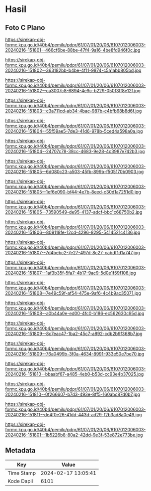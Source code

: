 # Hasil

## Foto C Plano

https://sirekap-obj-formc.kpu.go.id/40b4/pemilu/pdpr/61/07/01/20/06/6107012006003-20240216-151801--466cf6be-88be-47f4-9a16-4be8fd946f0c.jpg

https://sirekap-obj-formc.kpu.go.id/40b4/pemilu/pdpr/61/07/01/20/06/6107012006003-20240216-151802--363182bb-b4be-4f11-9874-c5a1abb805bd.jpg

https://sirekap-obj-formc.kpu.go.id/40b4/pemilu/pdpr/61/07/01/20/06/6107012006003-20240216-151802--ca3007c8-6894-4e9c-b229-050f3ff8e12f.jpg

https://sirekap-obj-formc.kpu.go.id/40b4/pemilu/pdpr/61/07/01/20/06/6107012006003-20240216-151803--c3a711cd-ab34-4bac-987b-c4bfb68b8d6f.jpg

https://sirekap-obj-formc.kpu.go.id/40b4/pemilu/pdpr/61/07/01/20/06/6107012006003-20240216-151804--55f59ae5-7de3-41d6-978b-5ced4a598a0a.jpg

https://sirekap-obj-formc.kpu.go.id/40b4/pemilu/pdpr/61/07/01/20/06/6107012006003-20240216-151804--24707c78-38cc-4683-9e28-4c3987e742b3.jpg

https://sirekap-obj-formc.kpu.go.id/40b4/pemilu/pdpr/61/07/01/20/06/6107012006003-20240216-151805--6d080c23-a503-45fb-899b-f505170b0903.jpg

https://sirekap-obj-formc.kpu.go.id/40b4/pemilu/pdpr/61/07/01/20/06/6107012006003-20240216-151805--1ef6e090-bf44-4e7b-8eed-c30d1a7251d0.jpg

https://sirekap-obj-formc.kpu.go.id/40b4/pemilu/pdpr/61/07/01/20/06/6107012006003-20240216-151805--73590549-de95-4137-adcf-bbc1c68750b2.jpg

https://sirekap-obj-formc.kpu.go.id/40b4/pemilu/pdpr/61/07/01/20/06/6107012006003-20240216-151806--809118fe-12cd-4296-8295-5414521c4136.jpg

https://sirekap-obj-formc.kpu.go.id/40b4/pemilu/pdpr/61/07/01/20/06/6107012006003-20240216-151807--7d4bebc2-7e27-497d-8c27-cabdf1d1a747.jpg

https://sirekap-obj-formc.kpu.go.id/40b4/pemilu/pdpr/61/07/01/20/06/6107012006003-20240216-151807--1af3b35f-5fa7-4b17-9ac9-5d0e1f59f106.jpg

https://sirekap-obj-formc.kpu.go.id/40b4/pemilu/pdpr/61/07/01/20/06/6107012006003-20240216-151808--7e49c59f-af54-475e-9af6-4c4b9ac35071.jpg

https://sirekap-obj-formc.kpu.go.id/40b4/pemilu/pdpr/61/07/01/20/06/6107012006003-20240216-151808--a0b44a0e-ed00-4fc0-b186-ec562630c95d.jpg

https://sirekap-obj-formc.kpu.go.id/40b4/pemilu/pdpr/61/07/01/20/06/6107012006003-20240216-151809--8c7eac47-1ba2-45c7-a892-cdb2b9f368b7.jpg

https://sirekap-obj-formc.kpu.go.id/40b4/pemilu/pdpr/61/07/01/20/06/6107012006003-20240216-151809--76a0499b-3f0a-4634-8991-933e50e7be70.jpg

https://sirekap-obj-formc.kpu.go.id/40b4/pemilu/pdpr/61/07/01/20/06/6107012006003-20240216-151810--bbaabf67-a485-4eb0-b53d-cc93e4b37025.jpg

https://sirekap-obj-formc.kpu.go.id/40b4/pemilu/pdpr/61/07/01/20/06/6107012006003-20240216-151810--0f266607-b7d3-493e-8ff5-160abc87d0b7.jpg

https://sirekap-obj-formc.kpu.go.id/40b4/pemilu/pdpr/61/07/01/20/06/6107012006003-20240216-151811--de4f0e26-41dd-443d-ad29-f2b3ad8a0e49.jpg

https://sirekap-obj-formc.kpu.go.id/40b4/pemilu/pdpr/61/07/01/20/06/6107012006003-20240216-151801--1b5226b8-80a2-42dd-9e3f-53e872e773be.jpg


## Metadata

| Key        | Value               |
| ---------- | ------------------- |
| Time Stamp | 2024-02-17 13:05:41 |
| Kode Dapil | 6101                |



